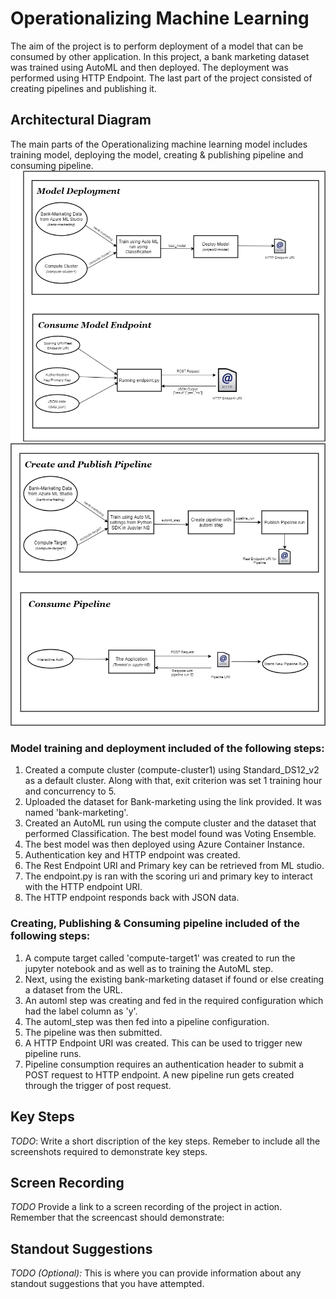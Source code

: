 # Operationalizing Machine Learning
The aim of the project is to perform deployment of a model that can be consumed by other application. In this project, a bank marketing dataset was trained using AutoML and then deployed. The deployment was performed using HTTP Endpoint. The last part of the project consisted of creating pipelines and publishing it.

## Architectural Diagram
The main parts of the Operationalizing machine learning model includes training model, deploying the model, creating & publishing pipeline and consuming pipeline.
![alt text](https://github.com/army-mehak/nd00333_AZMLND_C2/blob/master/images-1/Model.png)
![alt text](https://github.com/army-mehak/nd00333_AZMLND_C2/blob/master/images-1/pipeline.png)
### Model training and deployment included of the following steps:
  1. Created a compute cluster (compute-cluster1) using Standard_DS12_v2 as a default cluster. Along with that, exit criterion was set 1 training hour and concurrency to 5.
  2. Uploaded the dataset for Bank-marketing using the link provided. It was named 'bank-marketing'.
  3. Created an AutoML run using the compute cluster and the dataset that performed Classification. The best model found was Voting Ensemble.
  4. The best model was then deployed using Azure Container Instance.
  5. Authentication key and HTTP endpoint was created.
  6. The Rest Endpoint URI and Primary key can be retrieved from ML studio.
  7. The endpoint.py is ran with the scoring uri and primary key to interact with the HTTP endpoint URI.
  8. The HTTP endpoint responds back with JSON data.

### Creating, Publishing & Consuming pipeline included of the following steps:
  1. A compute target called 'compute-target1' was created to run the jupyter notebook and as well as to training the AutoML step.
  2. Next, using the existing bank-marketing dataset if found or else creating a dataset from the URL.
  3. An automl step was creating and fed in the required configuration which had the label column as 'y'.
  4. The automl_step was then fed into a pipeline configuration.
  5. The pipeline was then submitted.
  6. A HTTP Endpoint URI was created. This can be used to trigger new pipeline runs.
  7. Pipeline consumption requires an authentication header to submit a POST request to HTTP endpoint. A new pipeline run gets created through the trigger of post request.

## Key Steps
*TODO*: Write a short discription of the key steps. Remeber to include all the screenshots required to demonstrate key steps.

## Screen Recording
*TODO* Provide a link to a screen recording of the project in action. Remember that the screencast should demonstrate:

## Standout Suggestions
*TODO (Optional):* This is where you can provide information about any standout suggestions that you have attempted.
